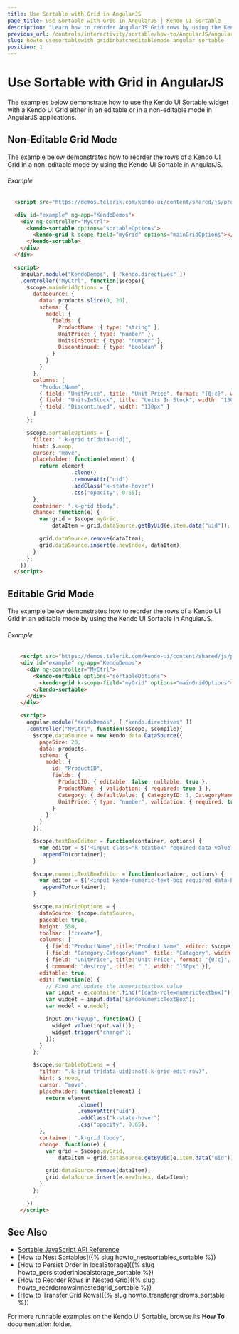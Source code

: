 ```yaml
---
title: Use Sortable with Grid in AngularJS
page_title: Use Sortable with Grid in AngularJS | Kendo UI Sortable
description: "Learn how to reorder AngularJS Grid rows by using the Kendo UI Sortable widget."
previous_url: /controls/interactivity/sortable/how-to/AngularJS/angularjs-reorder-grid-rows, /controls/interactivity/sortable/how-to/AngularJS/angularjs-batch-editable-grid
slug: howto_usesortablewith_gridinbatcheditablemode_angular_sortable
position: 1
---
```


# Use Sortable with Grid in AngularJS

The examples below demonstrate how to use the Kendo UI Sortable widget with a Kendo UI Grid either in an editable or in a non-editable mode in AngularJS applications.

## Non-Editable Grid Mode

The example below demonstrates how to reorder the rows of a Kendo UI Grid in a non-editable mode by using the Kendo UI Sortable in AngularJS.

###### Example

```html
  <script src="https://demos.telerik.com/kendo-ui/content/shared/js/products.js"></script>

  <div id="example" ng-app="KendoDemos">
    <div ng-controller="MyCtrl">
      <kendo-sortable options="sortableOptions">
        <kendo-grid k-scope-field="myGrid" options="mainGridOptions"></kendo-grid>
      </kendo-sortable>
    </div>
  </div>

  <script>
    angular.module("KendoDemos", [ "kendo.directives" ])
    .controller("MyCtrl", function($scope){
      $scope.mainGridOptions = {
        dataSource: {
          data: products.slice(0, 20),
          schema: {
            model: {
              fields: {
                ProductName: { type: "string" },
                UnitPrice: { type: "number" },
                UnitsInStock: { type: "number" },
                Discontinued: { type: "boolean" }
              }
            }
          }
        },
        columns: [
          "ProductName",
          { field: "UnitPrice", title: "Unit Price", format: "{0:c}", width: "130px" },
          { field: "UnitsInStock", title: "Units In Stock", width: "130px" },
          { field: "Discontinued", width: "130px" }
        ]
      };

      $scope.sortableOptions = {
        filter: ".k-grid tr[data-uid]",
        hint: $.noop,
        cursor: "move",
        placeholder: function(element) {
          return element
                    .clone()
                    .removeAttr("uid")
                    .addClass("k-state-hover")
                    .css("opacity", 0.65);
        },
        container: ".k-grid tbody",
        change: function(e) {
          var grid = $scope.myGrid,
              dataItem = grid.dataSource.getByUid(e.item.data("uid"));

          grid.dataSource.remove(dataItem);
          grid.dataSource.insert(e.newIndex, dataItem);
        }
      };
    });
  </script>
```

## Editable Grid Mode

The example below demonstrates how to reorder the rows of a Kendo UI Grid in an editable mode by using the Kendo UI Sortable in AngularJS.

###### Example

```html
    <script src="https://demos.telerik.com/kendo-ui/content/shared/js/products.js"></script>
    <div id="example" ng-app="KendoDemos">
      <div ng-controller="MyCtrl">
        <kendo-sortable options="sortableOptions">
          <kendo-grid k-scope-field="myGrid" options="mainGridOptions"></kendo-grid>
        </kendo-sortable>
      </div>
    </div>

    <script>
      angular.module("KendoDemos", [ "kendo.directives" ])
      .controller("MyCtrl", function($scope, $compile){
        $scope.dataSource = new kendo.data.DataSource({
          pageSize: 20,
          data: products,
          schema: {
            model: {
              id: "ProductID",
              fields: {
                ProductID: { editable: false, nullable: true },
                ProductName: { validation: { required: true } },
                Category: { defaultValue: { CategoryID: 1, CategoryName: "Beverages"} },
                UnitPrice: { type: "number", validation: { required: true, min: 1} }
              }
            }
          }
        });

        $scope.textBoxEditor = function(container, options) {
          var editor = $('<input class="k-textbox" required data-value-update="input" data-bind="value:' + options.field + '"/>')
          .appendTo(container);
        }

        $scope.numericTextBoxEditor = function(container, options) {
          var editor = $('<input kendo-numeric-text-box required data-bind="value:' + options.field + '"/>')
          .appendTo(container);
        }

        $scope.mainGridOptions = {
          dataSource: $scope.dataSource,
          pageable: true,
          height: 550,
          toolbar: ["create"],
          columns: [
            { field:"ProductName",title:"Product Name", editor: $scope.textBoxEditor },
            { field: "Category.CategoryName", title: "Category", width: "180px", editor: $scope.textBoxEditor },
            { field: "UnitPrice", title:"Unit Price", format: "{0:c}", width: "130px", editor: $scope.numericTextBoxEditor },
            { command: "destroy", title: " ", width: "150px" }],
          editable: true,
          edit: function(e) {
            // Find and update the numerictextbox value
            var input = e.container.find("[data-role=numerictextbox]");
            var widget = input.data("kendoNumericTextBox");
            var model = e.model;

            input.on("keyup", function() {
              widget.value(input.val());  
              widget.trigger("change");
            });
          }
        };

        $scope.sortableOptions = {
          filter: ".k-grid tr[data-uid]:not(.k-grid-edit-row)",
          hint: $.noop,
          cursor: "move",
          placeholder: function(element) {
            return element
                      .clone()
                      .removeAttr("uid")
                      .addClass("k-state-hover")
                      .css("opacity", 0.65);
          },
          container: ".k-grid tbody",
          change: function(e) {
            var grid = $scope.myGrid,
                dataItem = grid.dataSource.getByUid(e.item.data("uid"));

            grid.dataSource.remove(dataItem);
            grid.dataSource.insert(e.newIndex, dataItem);
          }
        };

      })
    </script>
```

## See Also

* [Sortable JavaScript API Reference](/api/javascript/ui/sortable)
* [How to Nest Sortables]({% slug howto_nestsortables_sortable %})
* [How to Persist Order in localStorage]({% slug howto_persistoderinlocalstorage_sortable %})
* [How to Reorder Rows in Nested Grid]({% slug howto_reorderrowsinnestedgrid_sortable %})
* [How to Transfer Grid Rows]({% slug howto_transfergridrows_sortable %})

For more runnable examples on the Kendo UI Sortable, browse its **How To** documentation folder.
